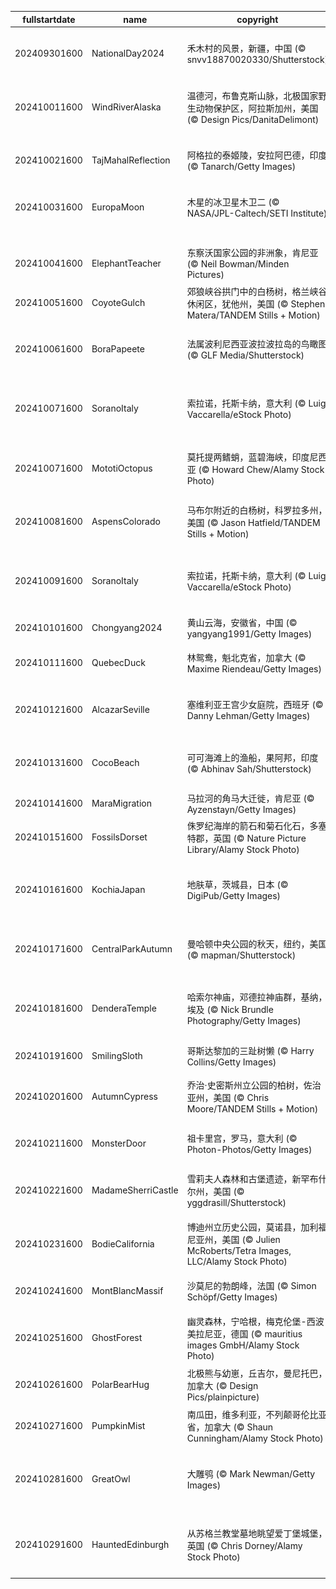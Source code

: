 |fullstartdate|name|copyright|title|image|
|--|--|--|--|--|
202409301600|NationalDay2024|禾木村的风景，新疆，中国 (© snvv18870020330/Shutterstock)|绝美的秋日风景|![](/zh-CN/2024/10/202409301600NationalDay2024.jpg)|
202410011600|WindRiverAlaska|温德河，布鲁克斯山脉，北极国家野生动物保护区，阿拉斯加州，美国 (© Design Pics/DanitaDelimont)|河流的狂野舞蹈|![](/zh-CN/2024/10/202410011600WindRiverAlaska.jpg)|
202410021600|TajMahalReflection|阿格拉的泰姬陵，安拉阿巴德，印度 (© Tanarch/Getty Images)|盛大的爱情见证|![](/zh-CN/2024/10/202410021600TajMahalReflection.jpg)|
202410031600|EuropaMoon|木星的冰卫星木卫二 (© NASA/JPL-Caltech/SETI Institute)|一轮蓝月亮|![](/zh-CN/2024/10/202410031600EuropaMoon.jpg)|
||||![](/zh-CN/2024/10/.jpg)|
202410041600|ElephantTeacher|东察沃国家公园的非洲象，肯尼亚 (© Neil Bowman/Minden Pictures)|跟着老师走！|![](/zh-CN/2024/10/202410041600ElephantTeacher.jpg)|
202410051600|CoyoteGulch|郊狼峡谷拱门中的白杨树，格兰峡谷休闲区，犹他州，美国 (© Stephen Matera/TANDEM Stills + Motion)|一抹金色|![](/zh-CN/2024/10/202410051600CoyoteGulch.jpg)|
202410061600|BoraPapeete|法属波利尼西亚波拉波拉岛的鸟瞰图 (© GLF Media/Shutterstock)|梦想成真的地方|![](/zh-CN/2024/10/202410061600BoraPapeete.jpg)|
202410071600|SoranoItaly|索拉诺，托斯卡纳，意大利 (© Luigi Vaccarella/eStock Photo)|托斯卡纳的石头小镇|![](/zh-CN/2024/10/202410071600SoranoItaly.jpg)|
202410071600|MototiOctopus|莫托提两鳍蛸，蓝碧海峡，印度尼西亚 (© Howard Chew/Alamy Stock Photo)|海洋中的八爪鱼|![](/zh-CN/2024/10/202410071600MototiOctopus.jpg)|
202410081600|AspensColorado|马布尔附近的白杨树，科罗拉多州，美国 (© Jason Hatfield/TANDEM Stills + Motion)|色彩斑斓的秋天|![](/zh-CN/2024/10/202410081600AspensColorado.jpg)|
202410091600|SoranoItaly|索拉诺，托斯卡纳，意大利 (© Luigi Vaccarella/eStock Photo)|托斯卡纳的石头小镇|![](/zh-CN/2024/10/202410091600SoranoItaly.jpg)|
202410101600|Chongyang2024|黄山云海，安徽省，中国 (© yangyang1991/Getty Images)|云海奇观|![](/zh-CN/2024/10/202410101600Chongyang2024.jpg)|
202410111600|QuebecDuck|林鸳鸯，魁北克省，加拿大 (© Maxime Riendeau/Getty Images)|飞越各大洲|![](/zh-CN/2024/10/202410111600QuebecDuck.jpg)|
202410121600|AlcazarSeville|塞维利亚王宫少女庭院，西班牙 (© Danny Lehman/Getty Images)|辉煌的塞维利亚|![](/zh-CN/2024/10/202410121600AlcazarSeville.jpg)|
202410131600|CocoBeach|可可海滩上的渔船，果阿邦，印度 (© Abhinav Sah/Shutterstock)|沙滩的秘密和日落|![](/zh-CN/2024/10/202410131600CocoBeach.jpg)|
202410141600|MaraMigration|马拉河的角马大迁徙，肯尼亚 (© Ayzenstayn/Getty Images)|生存竞赛|![](/zh-CN/2024/10/202410141600MaraMigration.jpg)|
202410151600|FossilsDorset|侏罗纪海岸的箭石和菊石化石，多塞特郡，英国 (© Nature Picture Library/Alamy Stock Photo)|发掘过去|![](/zh-CN/2024/10/202410151600FossilsDorset.jpg)|
202410161600|KochiaJapan|地肤草，茨城县，日本 (© DigiPub/Getty Images)|随风摆动，进入秋天|![](/zh-CN/2024/10/202410161600KochiaJapan.jpg)|
202410171600|CentralParkAutumn|曼哈顿中央公园的秋天，纽约，美国 (© mapman/Shutterstock)|邂逅秋日的林荫道|![](/zh-CN/2024/10/202410171600CentralParkAutumn.jpg)|
202410181600|DenderaTemple|哈索尔神庙，邓德拉神庙群，基纳，埃及 (© Nick Brundle Photography/Getty Images)|立足现在，发掘过去|![](/zh-CN/2024/10/202410181600DenderaTemple.jpg)|
202410191600|SmilingSloth|哥斯达黎加的三趾树懒 (© Harry Collins/Getty Images)|坚持住|![](/zh-CN/2024/10/202410191600SmilingSloth.jpg)|
202410201600|AutumnCypress|乔治·史密斯州立公园的柏树，佐治亚州，美国 (© Chris Moore/TANDEM Stills + Motion)|在秋天里傲然挺立|![](/zh-CN/2024/10/202410201600AutumnCypress.jpg)|
202410211600|MonsterDoor|祖卡里宫，罗马，意大利 (© Photon-Photos/Getty Images)|可怕的外墙|![](/zh-CN/2024/10/202410211600MonsterDoor.jpg)|
202410221600|MadameSherriCastle|雪莉夫人森林和古堡遗迹，新罕布什尔州，美国 (© yggdrasill/Shutterstock)|无处可去的阶梯|![](/zh-CN/2024/10/202410221600MadameSherriCastle.jpg)|
202410231600|BodieCalifornia|博迪州立历史公园，莫诺县，加利福尼亚州，美国 (© Julien McRoberts/Tetra Images, LLC/Alamy Stock Photo)|“淘金热”后的鬼城|![](/zh-CN/2024/10/202410231600BodieCalifornia.jpg)|
202410241600|MontBlancMassif|沙莫尼的勃朗峰，法国 (© Simon Schöpf/Getty Images)|恐怖的高度|![](/zh-CN/2024/10/202410241600MontBlancMassif.jpg)|
202410251600|GhostForest|幽灵森林，宁哈根，梅克伦堡-西波美拉尼亚，德国 (© mauritius images GmbH/Alamy Stock Photo)|海边的神秘树林|![](/zh-CN/2024/10/202410251600GhostForest.jpg)|
202410261600|PolarBearHug|北极熊与幼崽，丘吉尔，曼尼托巴，加拿大 (© Design Pics/plainpicture)|寒风中的温情|![](/zh-CN/2024/10/202410261600PolarBearHug.jpg)|
202410271600|PumpkinMist|南瓜田，维多利亚，不列颠哥伦比亚省，加拿大 (© Shaun Cunningham/Alamy Stock Photo)|雕刻时间到了|![](/zh-CN/2024/10/202410271600PumpkinMist.jpg)|
202410281600|GreatOwl|大雕鸮 (© Mark Newman/Getty Images)|猫头鹰的叫声在萦绕|![](/zh-CN/2024/10/202410281600GreatOwl.jpg)|
202410291600|HauntedEdinburgh|从苏格兰教堂墓地眺望爱丁堡城堡，英国 (© Chris Dorney/Alamy Stock Photo)|令人毛骨悚然的历史|![](/zh-CN/2024/10/202410291600HauntedEdinburgh.jpg)|
